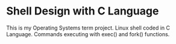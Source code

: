 # Shell Design with C Language
This is my Operating Systems term project. Linux shell coded in C Language. Commands executing with exec() and fork() functions.
